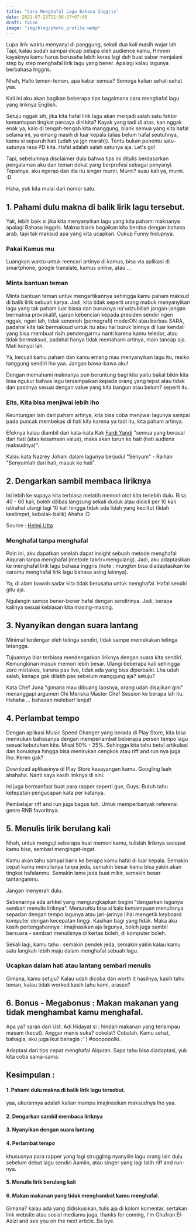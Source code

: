 ```yaml
---
title: "Cara Menghafal Lagu Bahasa Inggris"
date: 2021-07-25T21:56:37+07:00
draft: false
image: "img/blog/photo_profile.webp"
---
```


Lupa lirik waktu menyanyi di panggung, sekali dua kali masih wajar lah. Tapi,<!--more--> kalau sudah sampai dicap pelupa oleh audience kamu, Hmmm kayaknya kamu harus berusaha lebih keras lagi deh buat sabar menjalani step by step menghafal lirik lagu yang bener. Apalagi kalau lagunya berbahasa Inggris.

Nhah, Hallo temen-temen, apa kabar semua? Semoga kalian sehat-sehat yaa.

Kali ini aku akan bagikan beberapa tips bagaimana cara menghafal lagu yang liriknya English.

Setuju nggak sih, jika kita hafal lirik lagu akan menjadi salah satu faktor kemantapan tingkat percaya diri kita? Kayak yang tadi di atas, kan nggak enak ya, kalo di tengah-tengah kita manggung, blank semua yang kita hafal selama ini, ya emang masih di luar kepala (alias belum hafal seutuhnya, kamu si separuh hati (udah ya jgn marah)). Tentu bukan penentu satu-satunya rasa PD kita. Hafal adalah salah satunya aja. Let's go!

Tapi, sebelumnya disclaimer dulu bahwa tips ini ditulis berdasarkan pengalaman aku dan teman dekat yang berprofesi sebagai penyanyi. Tepatnya, aku ngerap dan dia itu singer murni. Murni? susu kali ya, murni. :D

Haha, yuk kita mulai dari nomor satu.

## 1. Pahami dulu makna di balik lirik lagu tersebut.

Yak, lebih baik si jika kita menyanyikan lagu yang kita pahami maknanya apalagi Bahasa Inggris. Makna blank bagaikan kita berdoa dengan bahasa arab, tapi tak maksud apa yang kita ucapkan. Cukup Funny hidupnya.

### Pakai Kamus mu

Luangkan waktu untuk mencari artinya di kamus, bisa via aplikasi di smartphone, google translate, kamus online, atau ...

### Minta bantuan teman

Minta bantuan teman untuk mengartikannya sehingga kamu paham maksud di balik lirik sebuah karya. Jadi, kita tidak seperti orang mabuk menyanyikan lagu yang tak paham luar biasa dan buruknya na'udzubillah jangan-jangan bermakna provokatif, ujaran kebencian kepada presiden sendiri ngeri nggak, ngeri lah, tidak senonoh (pornografi) mode:ON atau berbau SARA, padahal kita tak bermaksud untuk itu atau hal buruk lainnya di luar kendali yang bisa membuat risih pendengarmu nanti karena kamu teledor, atau tidak bermaksud, padahal hanya tidak memahami artinya, main tancap aja. Mati konyol lah.

Ya, kecuali kamu paham dan kamu emang mau menyanyikan lagu itu, resiko tanggung sendiri lho yaa. Jangan bawa-bawa aku!

Dengan memahami maknanya pun beruntung bagi kita yaitu bakal bikin kita bisa ngukur bahwa lagu tersampaikan kepada orang yang tepat atau tidak dan pastinya sesuai dengan value yang kita bangun atau belum? seperti itu.

### Eits, Kita bisa menjiwai lebih lho

Keuntungan lain dari paham artinya, kita bisa coba menjiwai lagunya sampai pada puncak membekas di hati kita karena ya tadi itu, kita paham artinya.

Efeknya kalau diambil dari kata-kata Kak [Fardi Yandi](https://instagram.com/fardiyandi) "semua yang berasal dari hati (atas kesamaan value), maka akan turun ke hati (hati audiens maksudnya)".

Kalau kata Nazrey Johani dalam lagunya berjudul "Senyum" - Raihan "Senyumlah dari hati, masuk ke hati".

## 2. Dengarkan sambil membaca liriknya

Ini lebih ke supaya kita terbiasa melatih memori otot kita terlebih dulu. Bisa 40 - 60 kali, boleh dilibas langsung sekali duduk atau dicicil per 10 kali istirahat ulangi lagi 10 kali hingga tidak ada lidah yang keclitut (lidah keslimpet, kebolak-balik) Ahaha :D

Source : [Helmi Utta](https://instagram.com/helmi_utta)

### Menghafal tanpa menghafal

Poin ini, aku dapatkan setelah dapat insight sebuah metode menghafal Alquran tanpa menghafal (metode takrir=mengulang). Jadi, aku adaptasikan ke menghafal lirik lagu bahasa inggris (note : mungkin bisa diadaptasikan ke caramu menghafal lirik lagu bahasa asing lainnya).

Ya, di alam bawah sadar kita tidak berusaha untuk menghafal. Hafal sendiri gitu aja.

Ngulangin sampe bener-bener hafal dengan sendirinya. Jadi, berapa kalinya sesuai kebiasan kita masing-masing.

## 3. Nyanyikan dengan suara lantang

Minimal terdengar oleh telinga sendiri, tidak sampe memekakan telinga tetangga.

Tujuannya biar terbiasa mendengarkan liriknya dengan suara kita sendiri. Kemungkinan masuk memori lebih besar. Ulangi beberapa kali sehingga zero mistakes, karena pas live, tidak ada yang bisa diperbaiki. Lha udah salah, kenapa gak dilatih pas sebelum manggung aja? setuju?

Kata Chef Juna "gimana mau dibuang laosnya, orang udah disajikan gini" menanggapi argumen Chi Meriska Master Chef Session ke berapa lah itu. Hahaha ... bahasan melebar! lanjut!

## 4. Perlambat tempo

Dengan aplikasi Music Speed Changer yang berada di Play Store, kita bisa menirukan bahasanya dengan memperlambat beberapa persen tempo lagu sesuai kebutuhan kita. Misal 50% - 25%. Sehingga kita tahu betul artikulasi dan bonusnya hingga bisa menirukan cengkok atau riff and run nya juga lho. Keren gak?

Download aplikasinya di Play Store kesayangan kamu. Googling laah ahahaha. Nanti saya kasih linknya di sini.

Ini juga bermanfaat buat para rapper seperti gue, Guys. Butuh tahu ketepatan pengucapan kata per katanya.

Pembelajar riff and run juga bagus tuh. Untuk memperbanyak referensi genre RNB favoritnya.

## 5. Menulis lirik berulang kali

Nhah, untuk menguji seberapa kuat memori kamu, tulislah liriknya secepat kamu bisa, sembari mengingat-ingat.

Kamu akan tahu sampai baris ke berapa kamu hafal di luar kepala. Semakin cepat kamu menulisnya tanpa jeda, semakin besar kamu bisa yakin akan tingkat hafalanmu. Semakin lama jeda buat mikir, semakin besar tantanganmu.

Jangan menyerah dulu.

Sebenarnya ada artikel yang mengungkapkan begini "dengarkan lagunya sembari menulis liriknya". Menurutku bisa si kalo kemampuan menulisnya sepadan dengan tempo lagunya atau jari-jarinya lihai mengetik keyboard komputer dengan kecepatan tinggi. Kasihan bagi yang tidak. Maka aku kasih pertengahannya : imajinasikan aja lagunya, boleh juga sambil bersuara - sembari menulisnya di kertas boleh, di komputer boleh.

Sekali lagi, kamu tahu : semakin pendek jeda, semakin yakin kalau kamu satu langkah lebih maju dalam menghafal sebuah lagu.

### Ucapkan dalam hati atau lantang sembari menulis

Gimana, kamu setuju? Kalau udah dicoba dan worth it hasilnya, kasih tahu teman, kalau tidak worked kasih tahu kami, arasso?

## 6. Bonus - Megabonus : Makan makanan yang tidak menghambat kamu menghafal.

Apa ya? saran dari Ust. Adi Hidayat si : hindari makanan yang terlampau masam (kecut). Anggur manis suka? cokelat? Cobalah. Kamu sehat, bahagia, aku juga ikut bahagia :``) #ooopoooIki.

Adaptasi dari tips cepat menghafal Alquran. Sapa tahu bisa diadaptasi, yuk kita coba sama-sama.

## Kesimpulan :

#### 1. Pahami dulu makna di balik lirik lagu tersebut.

yaa, ukurannya adalah kalian mampu imajinasikan maksudnya lho yaa.

#### 2. Dengarkan sambil membaca liriknya

#### 3. Nyanyikan dengan suara lantang

#### 4. Perlambat tempo

khususnya para rapper yang lagi struggling nyanyiiin lagu orang lain dulu sebelum debut lagu sendiri Aamiin, atau singer yang lagi latih riff and run-nya.

#### 5. Menulis lirik berulang kali

#### 6. Makan makanan yang tidak menghambat kamu menghafal.

Gimana? kalau ada yang didiskusikan, tulis aja di kolom komentar, sertakan link website atau sosial mediamu juga, thanks for coming, I'm Ghufran El-Azizi and see you on the next article. Ba bye.
